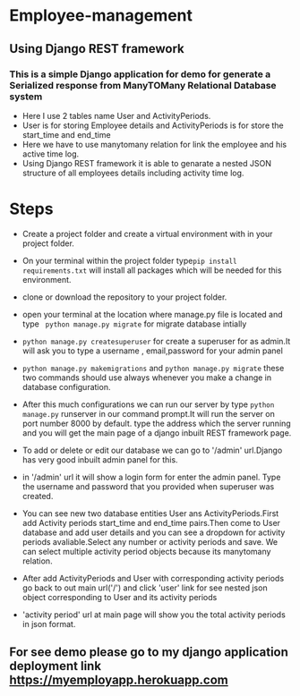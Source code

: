 # Employee-management

## Using Django REST framework

### This is a simple  Django application for demo for generate a Serialized response from ManyTOMany Relational Database system
* Here I use 2 tables name User and ActivityPeriods.
* User is for storing Employee details and ActivityPeriods is for store the start_time and end_time
* Here we have to use manytomany relation for link the employee and his active time log.
* Using Django REST framework it is able to genarate a nested JSON structure of all employees details including activity time log.


# Steps

* Create a project folder and create a virtual environment with in your project folder.
* On your terminal within the project folder  type```pip install requirements.txt```  will install all packages which will be needed for this environment.
* clone or download the repository to your project folder. 
* open your terminal at the location where manage.py file is located and type ``` python manage.py migrate``` for migrate database intially
* ```python manage.py createsuperuser``` for create a superuser for as admin.It will ask you to type a username , email,password for your admin panel
* ```python manage.py makemigrations``` and ```python manage.py migrate``` these two commands should use always whenever you make a change in database configuration.
* After this much configurations we can run our server by type ```python manage.py``` runserver in our command prompt.It will run the server on port number 8000 by default.
  type the address which the server running and you will get the main page of a django inbuilt REST framework page.
* To add or delete or edit our database we can go to '/admin' url.Django has very good inbuilt admin panel for this.
* in '/admin' url it will show a login form for enter the admin panel. Type the username and password that you provided when superuser was created.
* You can see new two database entities User ans ActivityPeriods.First add Activity periods start_time and end_time pairs.Then come to User database and add user 
details and you can see a dropdown for activity periods avaliable.Select any number or activity periods and save. We can select multiple activity period objects because its 
manytomany relation.

* After add ActivityPeriods and User with corresponding activity periods go back to out main url('/') and click 'user' link for see nested json object corresponding to 
User and its activity periods
* 'activity period' url at main page will show you the total activity periods in json format.

## For see demo please go to my django application deployment link https://myemployapp.herokuapp.com 
